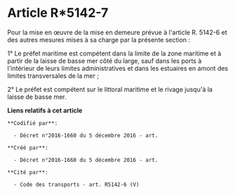# Article R*5142-7

Pour la mise en œuvre de la mise en demeure prévue à l'article R. 5142-6 et des autres mesures mises à sa charge par la
présente section : 

1° Le préfet maritime est compétent dans la limite de la zone maritime et à partir de la laisse de basse mer côté du large,
sauf dans les ports à l'intérieur de leurs limites administratives et dans les estuaires en amont des limites transversales
de la mer ; 

2° Le préfet est compétent sur le littoral maritime et le rivage jusqu'à la laisse de basse mer.

**Liens relatifs à cet article**

	**Codifié par**:

	  - Décret n°2016-1660 du 5 décembre 2016 - art.

	**Créé par**:

	  - Décret n°2016-1660 du 5 décembre 2016 - art.

	**Cité par**:

	  - Code des transports - art. R5142-6 (V)
